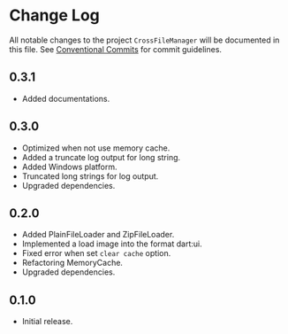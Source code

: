 # Change Log

All notable changes to the project `CrossFileManager` will be documented in this file.
See [Conventional Commits](https://conventionalcommits.org) for commit guidelines.

## 0.3.1

- Added documentations.

## 0.3.0

- Optimized when not use memory cache.
- Added a truncate log output for long string.
- Added Windows platform.
- Truncated long strings for log output.
- Upgraded dependencies.

## 0.2.0

- Added PlainFileLoader and ZipFileLoader.
- Implemented a load image into the format dart:ui.
- Fixed error when set `clear cache` option.
- Refactoring MemoryCache.
- Upgraded dependencies.

## 0.1.0

- Initial release.

